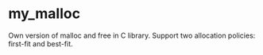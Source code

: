# my_malloc
Own version of malloc and free in C library.
Support two allocation policies: first-fit and best-fit.
